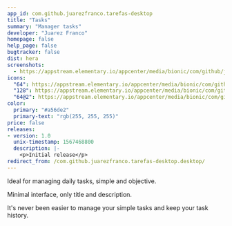 ```yaml
---
app_id: com.github.juarezfranco.tarefas-desktop
title: "Tasks"
summary: "Manager tasks"
developer: "Juarez Franco"
homepage: false
help_page: false
bugtracker: false
dist: hera
screenshots:
  - https://appstream.elementary.io/appcenter/media/bionic/com/github/juarezfranco.tarefas-desktop/04A2804799B7348F180E60395B7EFDBC/screenshots/image-1_orig.png
icons:
  "64": https://appstream.elementary.io/appcenter/media/bionic/com/github/juarezfranco.tarefas-desktop/04A2804799B7348F180E60395B7EFDBC/icons/64x64/com.github.juarezfranco.tarefas-desktop_com.github.juarezfranco.tarefas-desktop.png
  "128": https://appstream.elementary.io/appcenter/media/bionic/com/github/juarezfranco.tarefas-desktop/04A2804799B7348F180E60395B7EFDBC/icons/128x128/com.github.juarezfranco.tarefas-desktop_com.github.juarezfranco.tarefas-desktop.png
  "64@2": https://appstream.elementary.io/appcenter/media/bionic/com/github/juarezfranco.tarefas-desktop/04A2804799B7348F180E60395B7EFDBC/icons/64x64@2/com.github.juarezfranco.tarefas-desktop_com.github.juarezfranco.tarefas-desktop.png
color:
  primary: "#a56de2"
  primary-text: "rgb(255, 255, 255)"
price: false
releases:
- version: 1.0
  unix-timestamp: 1567468800
  description: |-
    <p>Initial release</p>
redirect_from: /com.github.juarezfranco.tarefas-desktop.desktop/
---
```


<p>Ideal for managing daily tasks, simple and objective.</p>
<p>Minimal interface, only title and description.</p>
<p>It&apos;s never been easier to manage your simple tasks and keep your task history.</p>